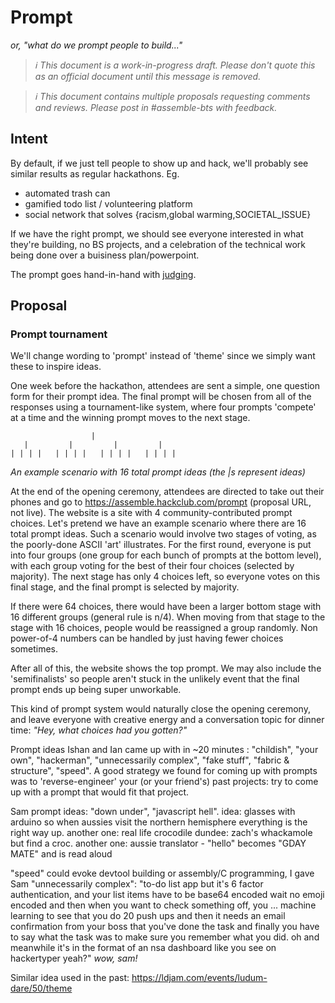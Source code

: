 # Prompt

_or, "what do we prompt people to build..."_

> _:information_source: This document is a work-in-progress draft. Please don't quote this as an official document until this message is removed._

> _:information_source: This document contains multiple proposals requesting comments and reviews. Please post in #assemble-bts with feedback._

## Intent

By default, if we just tell people to show up and hack, we'll probably see similar results as regular hackathons. Eg.

- automated trash can
- gamified todo list / volunteering platform
- social network that solves {racism,global warming,SOCIETAL_ISSUE}

If we have the right prompt, we should see everyone interested in what they're building, no BS projects, and a celebration of the technical work being done over a buisiness plan/powerpoint.

The prompt goes hand-in-hand with [judging](judging.md).

## Proposal


### Prompt tournament

We'll change wording to 'prompt' instead of 'theme' since we simply want these to inspire ideas.

One week before the hackathon, attendees are sent a simple, one question form for their prompt idea. The final prompt will be chosen from all of the responses using a tournament-like system, where four prompts 'compete' at a time and the winning prompt moves to the next stage.

```
                  |
   |         |         |         |
| | | |   | | | |   | | | |   | | | |
```
_An example scenario with 16 total prompt ideas (the |s represent ideas)_

At the end of the opening ceremony, attendees are directed to take out their phones and go to https://assemble.hackclub.com/prompt (proposal URL, not live). The website is a site with 4 community-contributed prompt choices. Let's pretend we have an example scenario where there are 16 total prompt ideas. Such a scenario would involve two stages of voting, as the poorly-done ASCII 'art' illustrates. For the first round, everyone is put into four groups (one group for each bunch of prompts at the bottom level), with each group voting for the best of their four choices (selected by majority). The next stage has only 4 choices left, so everyone votes on this final stage, and the final prompt is selected by majority. 

If there were 64 choices, there would have been a larger bottom stage with 16 different groups (general rule is n/4). When moving from that stage to the stage with 16 choices, people would be reassigned a group randomly. Non power-of-4 numbers can be handled by just having fewer choices sometimes.

After all of this, the website shows the top prompt. We may also include the 'semifinalists' so people aren't stuck in the unlikely event that the final prompt ends up being super unworkable.

This kind of prompt system would naturally close the opening ceremony, and leave everyone with creative energy and a conversation topic for dinner time: _"Hey, what choices had you gotten?"_

Prompt ideas Ishan and Ian came up with in ~20 minutes : "childish", "your own", "hackerman", "unnecessarily complex", "fake stuff", "fabric & structure", "speed". A good strategy we found for coming up with prompts was to 'reverse-engineer' your (or your friend's) past projects: try to come up with a prompt that would fit that project. 

Sam prompt ideas: "down under", "javascript hell". idea: glasses with arduino so when aussies visit the northern hemisphere everything is the right way up. another one: real life crocodile dundee: zach's whackamole but find a croc. another one: aussie translator - "hello" becomes "GDAY MATE" and is read aloud

"speed" could evoke devtool building or assembly/C programming, I gave Sam "unnecessarily complex": "to-do list app but it's 6 factor authentication, and your list items have to be base64 encoded wait no emoji encoded and then when you want to check something off, you ... machine learning to see that you do 20 push ups and then it needs an email confirmation from your boss that you've done the task and finally you have to say what the task was to make sure you remember what you did. oh and meanwhile it's in the format of an nsa dashboard like you see on hackertyper yeah?" _wow, sam!_

Similar idea used in the past: https://ldjam.com/events/ludum-dare/50/theme
